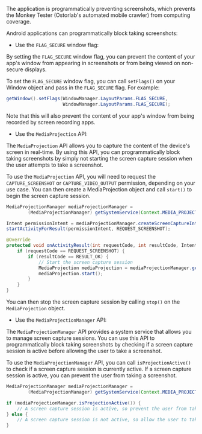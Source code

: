 The application is programmatically preventing screenshots, which prevents the Monkey Tester (Ostorlab's automated mobile crawler) from computing coverage.

Android applications can programmatically block taking screenshots:

* Use the `FLAG_SECURE` window flag:

By setting the `FLAG_SECURE` window flag, you can prevent the content of your app's window from appearing in screenshots or from being viewed on non-secure displays.

To set the `FLAG_SECURE` window flag, you can call `setFlags()` on your Window object and pass in the `FLAG_SECURE` flag. For example:

```java
getWindow().setFlags(WindowManager.LayoutParams.FLAG_SECURE,
                     WindowManager.LayoutParams.FLAG_SECURE);
```

Note that this will also prevent the content of your app's window from being recorded by screen recording apps.

* Use the `MediaProjection` API:

The `MediaProjection` API allows you to capture the content of the device's screen in real-time. By using this API, you can programmatically block taking screenshots by simply not starting the screen capture session when the user attempts to take a screenshot.

To use the `MediaProjection` API, you will need to request the `CAPTURE_SCREENSHOT` or `CAPTURE_VIDEO_OUTPUT` permission, depending on your use case. You can then create a MediaProjection object and call `start()` to begin the screen capture session.

```java
MediaProjectionManager mediaProjectionManager =
        (MediaProjectionManager) getSystemService(Context.MEDIA_PROJECTION_SERVICE);

Intent permissionIntent = mediaProjectionManager.createScreenCaptureIntent();
startActivityForResult(permissionIntent, REQUEST_SCREENSHOT);

@Override
protected void onActivityResult(int requestCode, int resultCode, Intent data) {
    if (requestCode == REQUEST_SCREENSHOT) {
        if (resultCode == RESULT_OK) {
            // Start the screen capture session
            MediaProjection mediaProjection = mediaProjectionManager.getMediaProjection(resultCode, data);
            mediaProjection.start();
        }
    }
}
```

You can then stop the screen capture session by calling `stop()` on the `MediaProjection` object.

* Use the `MediaProjectionManager` API:

The `MediaProjectionManager` API provides a system service that allows you to manage screen capture sessions. You can use this API to programmatically block taking screenshots by checking if a screen capture session is active before allowing the user to take a screenshot.

To use the `MediaProjectionManager` API, you can call `isProjectionActive()` to check if a screen capture session is currently active. If a screen capture session is active, you can prevent the user from taking a screenshot.

```java
MediaProjectionManager mediaProjectionManager =
        (MediaProjectionManager) getSystemService(Context.MEDIA_PROJECTION_SERVICE);

if (mediaProjectionManager.isProjectionActive()) {
    // A screen capture session is active, so prevent the user from taking a screenshot
} else {
    // A screen capture session is not active, so allow the user to take a screenshot
}
```
